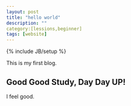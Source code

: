 ```yaml
---
layout: post
title: "hello world"
description: ""
category:[lessions,beginner] 
tags: [website]
---
```

{% include JB/setup %}

This is my first blog.

## Good Good Study, Day Day UP!

I feel good.

